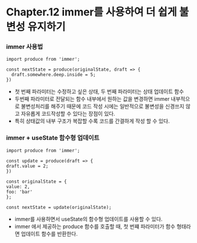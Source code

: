 # Chapter.12 immer를 사용하여 더 쉽게 불변성 유지하기



### immer 사용법



```react
import produce from 'immer';

const nextState = produce(originalState, draft => {
  draft.somewhere.deep.inside = 5;
})
```

- 첫 번째 파라미터는 수정하고 싶은 상태, 두 번째 파라미터는 상태 업데이트 함수
- 두번째 파라미터로 전달되는 함수 내부에서 원하는 값을 변경하면 immer 내부적으로 불변성처리를 해주기 때문에 코드 작성 시에는 일반적으로 불변성을 신경쓰지 않고 자유롭게 코드작성할 수 있다는 장점이 있다.
- 특히 상태값의 내부 구조가 복잡할 수록 코드를 간결하게 작성 할 수 있다.



### immer + useState 함수형 업데이트



```react
import produce from 'immer';

const update = produce(draft => {
draft.value = 2;
})

const originalState = {
value: 2,
foo: 'bar'
};

const nextState = update(originalState);
```

- immer를 사용하면서 useState의 함수형 업데이트를 사용할 수 있다.
- immer 에서 제공하는 produce 함수를 호출할 때, 첫 번쨰 파라미터가 함수 형태라면 업데이트 함수를 반환한다.